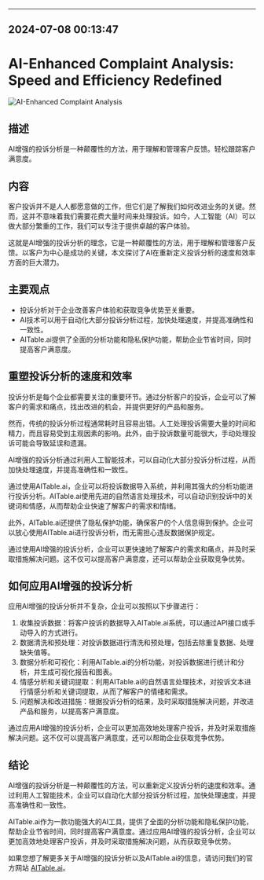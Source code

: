 

---------------------------------------------
2024-07-08 00:13:47
---------------------------------------------

# AI-Enhanced Complaint Analysis: Speed and Efficiency Redefined

![AI-Enhanced Complaint Analysis](https://www.example.com/images/ai_complaint_analysis.jpg)

## 描述

AI增强的投诉分析是一种颠覆性的方法，用于理解和管理客户反馈。轻松跟踪客户满意度。

## 内容

客户投诉并不是人人都愿意做的工作，但它们是了解我们如何改进业务的关键。然而，这并不意味着我们需要花费大量时间来处理投诉。如今，人工智能（AI）可以做大部分繁重的工作，我们可以专注于提供卓越的客户体验。

这就是AI增强的投诉分析的理念，它是一种颠覆性的方法，用于理解和管理客户反馈。以客户为中心是成功的关键，本文探讨了AI在重新定义投诉分析的速度和效率方面的巨大潜力。

主要观点
-------------

- 投诉分析对于企业改善客户体验和获取竞争优势至关重要。
- AI技术可以用于自动化大部分投诉分析过程，加快处理速度，并提高准确性和一致性。
- AITable.ai提供了全面的分析功能和隐私保护功能，帮助企业节省时间，同时提高客户满意度。

## 重塑投诉分析的速度和效率

投诉分析是每个企业都需要关注的重要环节。通过分析客户的投诉，企业可以了解客户的需求和痛点，找出改进的机会，并提供更好的产品和服务。

然而，传统的投诉分析过程通常耗时且容易出错。人工处理投诉需要大量的时间和精力，而且容易受到主观因素的影响。此外，由于投诉数量可能很大，手动处理投诉可能会导致延误和遗漏。

AI增强的投诉分析通过利用人工智能技术，可以自动化大部分投诉分析过程，从而加快处理速度，并提高准确性和一致性。

通过使用AITable.ai，企业可以将投诉数据导入系统，并利用其强大的分析功能进行投诉分析。AITable.ai使用先进的自然语言处理技术，可以自动识别投诉中的关键词和情感，从而帮助企业快速了解客户的需求和情绪。

此外，AITable.ai还提供了隐私保护功能，确保客户的个人信息得到保护。企业可以放心使用AITable.ai进行投诉分析，而无需担心违反数据保护规定。

通过使用AI增强的投诉分析，企业可以更快速地了解客户的需求和痛点，并及时采取措施解决问题。这不仅可以提高客户满意度，还可以帮助企业获取竞争优势。

## 如何应用AI增强的投诉分析

应用AI增强的投诉分析并不复杂，企业可以按照以下步骤进行：

1. 收集投诉数据：将客户投诉的数据导入AITable.ai系统，可以通过API接口或手动导入的方式进行。
2. 数据清洗和预处理：对投诉数据进行清洗和预处理，包括去除重复数据、处理缺失值等。
3. 数据分析和可视化：利用AITable.ai的分析功能，对投诉数据进行统计和分析，并生成可视化报告和图表。
4. 情感分析和关键词提取：利用AITable.ai的自然语言处理技术，对投诉文本进行情感分析和关键词提取，从而了解客户的情绪和需求。
5. 问题解决和改进措施：根据投诉分析的结果，及时采取措施解决问题，并改进产品和服务，以提高客户满意度。

通过应用AI增强的投诉分析，企业可以更加高效地处理客户投诉，并及时采取措施解决问题。这不仅可以提高客户满意度，还可以帮助企业获取竞争优势。

## 结论

AI增强的投诉分析是一种颠覆性的方法，可以重新定义投诉分析的速度和效率。通过利用人工智能技术，企业可以自动化大部分投诉分析过程，加快处理速度，并提高准确性和一致性。

AITable.ai作为一款功能强大的AI工具，提供了全面的分析功能和隐私保护功能，帮助企业节省时间，同时提高客户满意度。通过应用AI增强的投诉分析，企业可以更加高效地处理客户投诉，并及时采取措施解决问题，从而获取竞争优势。

如果您想了解更多关于AI增强的投诉分析以及AITable.ai的信息，请访问我们的官方网站 [AITable.ai](https://www.AITable.ai)。